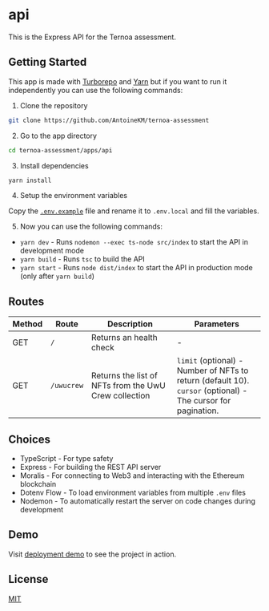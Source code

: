 # api

This is the Express API for the Ternoa assessment.

## Getting Started

This app is made with [Turborepo](https://turbo.build/repo) and [Yarn](https://yarnpkg.com/) but if you want to run it independently you can use the following commands:

1. Clone the repository

```bash
git clone https://github.com/AntoineKM/ternoa-assessment
```

2. Go to the app directory

```bash
cd ternoa-assessment/apps/api
```

3. Install dependencies

```bash
yarn install
```

4. Setup the environment variables

Copy the [`.env.example`](.env.example) file and rename it to `.env.local` and fill the variables.

5. Now you can use the following commands:

- `yarn dev` - Runs `nodemon --exec ts-node src/index` to start the API in development mode
- `yarn build` - Runs `tsc` to build the API
- `yarn start` - Runs `node dist/index` to start the API in production mode (only after `yarn build`)

## Routes

| Method | Route | Description | Parameters |
| --- | --- | --- | --- |
| GET | `/` | Returns an health check | - |
| GET | `/uwucrew` | Returns the list of NFTs from the UwU Crew collection | `limit` (optional) - Number of NFTs to return (default 10).<br>`cursor` (optional) - The cursor for pagination. |

## Choices

- TypeScript - For type safety
- Express - For building the REST API server
- Moralis - For connecting to Web3 and interacting with the Ethereum blockchain
- Dotenv Flow - To load environment variables from multiple `.env` files
- Nodemon - To automatically restart the server on code changes during development

## Demo

Visit [deployment demo](https://api-nft.hop.sh) to see the project in action.

## License
[MIT](LICENSE)
